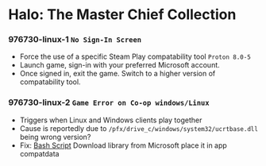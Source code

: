 # Halo: The Master Chief Collection

### 976730-linux-1 `No Sign-In Screen`
- Force the use of a specific Steam Play compatability tool `Proton 8.0-5`
- Launch game, sign-in with your preferred Microsoft account.
- Once signed in, exit the game. Switch to a higher version of compatability tool.

### 976730-linux-2 `Game Error on Co-op windows/Linux`
- Triggers when Linux and Windows clients play together
- Cause is reportedly due to `/pfx/drive_c/windows/system32/ucrtbase.dll` being wrong version?
- Fix: [Bash Script](./steamfix-976730-linux-2.sh) Download library from Microsoft place it in app compatdata
